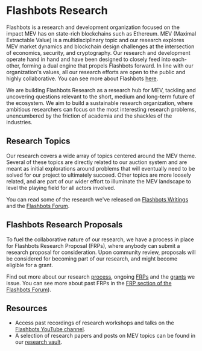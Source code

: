 # Flashbots Research

Flashbots is a research and development organization focused on the impact MEV has on state-rich blockchains such as Ethereum. MEV (Maximal Extractable Value) is a multidisciplinary topic and our research explores MEV market dynamics and blockchain design challenges at the intersection of economics, security, and cryptography. Our research and development operate hand in hand and have been designed to closely feed into each-other, forming a dual engine that propels Flashbots forward. In line with our organization's values, all our research efforts are open to the public and highly collaborative. You can see more about Flashbots [here](https://www.flashbots.net/).

We are building Flashbots Research as a research hub for MEV, tackling and uncovering questions relevant to the short, medium and long-term future of the ecosystem. We aim to build a sustainable research organization, where ambitious researchers can focus on the most interesting research problems, unencumbered by the friction of academia and the shackles of the industries.

## Research Topics
Our research covers a wide array of topics centered around the MEV theme. Several of these topics are directly related to our auction system and are meant as initial explorations around problems that will eventually need to be solved for our project to ultimately succeed. Other topics are more loosely related, and are part of our wider effort to illuminate the MEV landscape to level the playing field for all actors involved.

You can read some of the research we've released on [Flashbots Writings](https://writings.flashbots.net/research) and the [Flashbots Forum](https://collective.flashbots.net/c/research/20).

## Flashbots Research Proposals
To fuel the collaborative nature of our research, we have a process in place for Flashbots Research Proposal (FRPs), where anybody can submit a research proposal for consideration. Upon community review, proposals will be considered for becoming part of our research, and might become eligible for a grant.

Find out more about our research [process](process.md), ongoing [FRPs](FRPs/) and the [grants](grants.md) we issue. You can see more about past FRPs in the [FRP section of the Flashbots Forum](https://collective.flashbots.net/c/frp/24)). 

## Resources
- Access past recordings of research workshops and talks on the [Flashbots YouTube channel](https://www.youtube.com/channel/UCclbTgsnYUy3vmrptIqCmqQ).
- A selection of research papers and posts on MEV topics can be found in our [research vault](resources.md).
